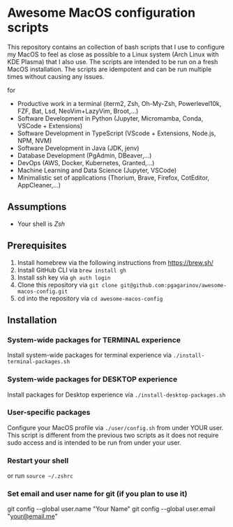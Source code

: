 # Awesome MacOS configuration scripts
This repository contains an collection of bash scripts that I use to configure my MacOS to feel as close as possible to a Linux system (Arch Linux with KDE Plasma) that I also use. The scripts are intended to be run on a fresh MacOS installation. The scripts are idempotent and can be run multiple times without causing any issues.

for 
  - Productive work in a terminal (iterm2, Zsh, Oh-My-Zsh, Powerlevel10k, FZF, Bat, Lsd, NeoVim+LazyVim, Broot,...)
  - Software Development in Python (Jupyter, Micromamba, Conda, VSCode + Extensions)
  - Software Development in TypeScript (VScode + Extensions, Node.js, NPM, NVM)
  - Software Development in Java (JDK, jenv)
  - Database Development (PgAdmin, DBeaver,...)
  - DevOps (AWS, Docker, Kubernetes, Granted,...)
  - Machine Learning and Data Science (Jupyter, VSCode)
  - Minimalistic set of applications (Thorium, Brave, Firefox, CotEditor, AppCleaner,...)

## Assumptions
- Your shell is *Zsh*

## Prerequisites
1. Install homebrew via the following instructions from https://brew.sh/
2. Install GitHub CLI via `brew install gh`
3. Install ssh key via `gh auth login`
4. Clone this repository via `git clone git@github.com:pgagarinov/awesome-macos-config.git`
5. cd into the repository via `cd awesome-macos-config`

## Installation
### System-wide packages for TERMINAL experience
Install system-wide packages for terminal experience  via `./install-terminal-packages.sh`
### System-wide packages for DESKTOP experience
Install packages for Desktop experience via `./install-desktop-packages.sh`
### User-specific packages
Configure your MacOS profile via `./user/config.sh` from under YOUR user. This script is different from the previous two scripts as it does not require sudo access and is intended to be run from under your user.
### Restart your shell
or run 
`source ~/.zshrc`
### Set email and user name for git (if you plan to use it)
git config --global user.name "Your Name"
git config --global user.email "your@email.me"
